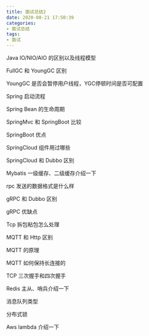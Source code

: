 ```yaml
---
title: 面试总结2
date: 2020-08-21 17:50:39
categories: 
- 面试总结
tags:
- 面试
---
```


Java IO/NIO/AIO 的区别以及线程模型

FullGC 和 YoungGC 区别

YoungGC 是否会暂停用户线程，YGC停顿时间是否可配置

Spring 启动流程

Spring Bean 的生命周期

SpringMvc 和 SpringBoot 比较

SpringBoot 优点

SpringCloud 组件用过哪些

SpringCloud 和 Dubbo 区别

Mybatis 一级缓存、二级缓存介绍一下

rpc 发送的数据格式是什么样

gRPC 和 Dubbo 区别

gRPC 优缺点

Tcp 拆包粘包怎么处理

MQTT 和 Http 区别

MQTT 的原理

MQTT 如何保持长连接的

TCP 三次握手和四次握手

Redis 主从、哨兵介绍一下

消息队列类型

分布式锁

Aws lambda 介绍一下